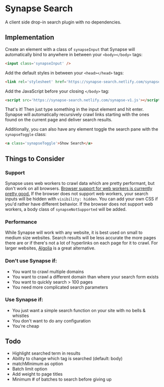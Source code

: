 # Synapse Search

A client side drop-in search plugin with no dependencies.

## Implementation

Create an element with a class of `synapseInput` that Synapse will automatically bind to anywhere in between your `<body></body>` tags:

```html
<input class='synapseInput' />
```

Add the default styles in between your `<head></head>` tags:

```html
<link rel='stylesheet' href='https://synapse-search.netlify.com/synapse-v1.css' />>
```

Add the JavaScript before your closing `</body>` tag:

```html
<script src='https://synapse-search.netlify.com/synapse-v1.js'></script>
```

That's it! Then just type something in the input element and hit enter. Synapse will automatically recursively crawl links starting with the ones found on the current page and deliver search results.

Additionally, you can also have any element toggle the search pane with the `synapseToggle` class:

```html
<a class='synapseToggle'>Show Search</a>
```

## Things to Consider

### Support

Synapse uses web workers to crawl data which are pretty performant, but don't work on all browsers. [Browser support for web workers is currently pretty good.](http://caniuse.com/#feat=webworkers) If the browser does not support web workers, your search inputs will be hidden with `visibility: hidden`. You can add your own CSS if you'd rather have different behavior. If the browser does not support web workers, a body class of `synapseNotSupported` will be added.

### Performance

While Synapse will work with any website, it is best used on small to medium size websites. Search results will be less accurate the more pages there are or if there's not a lot of hyperlinks on each page for it to crawl. For larger websites, [Algolia](https://www.algolia.com/) is a great alternative.

### Don't use Synapse if:

- You want to crawl multiple domains
- You want to crawl a different domain than where your search form exists
- You want to quickly search > 100 pages
- You need more complicated search parameters

### Use Synapse if:

- You just want a simple search function on your site with no bells & whistles
- You don't want to do any configuration
- You're cheap

## Todo

- Highlight searched term in results
- Ability to change which tag is searched (default: body)
- matchMinimum as option
- Batch limit option
- Add weight to page titles
- Minimum # of batches to search before giving up
